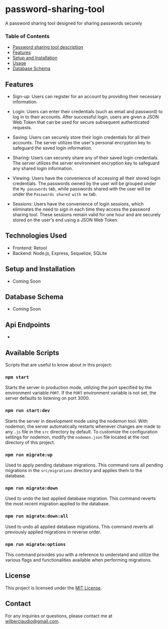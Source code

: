 # password-sharing-tool

A password sharing tool designed for sharing passwords securely

### Table of Contents

- [Password sharing tool description](#password-sharing-tool)
- [Features](#features)
- [Setup and Installation](#setup-and-installation)
- [Usage](#usage)
- [Database Schema](#database-schema)

## Features

- Sign-up: Users can register for an account by providing their necessary information.

- Login: Users can enter their credentials (such as email and password) to log in to their accounts. After successful login, users are given a JSON Web Token that can be used for secure subsequent authenticated requests.

- Saving: Users can securely store their login credentials for all their accounts. The server utilizes the user's personal encryption key to safeguard the saved login information.

- Sharing: Users can securely share any of their saved login credentials. The server utilizes the server environment encryption key to safeguard any shared login information.

- Viewing: Users have the convenience of accessing all their stored login credentials. The passwords owned by the user will be grouped under the `My passwords` tab, while passwords shared with the user will be under the `Passwords shared with me` tab.

- Sessions: Users have the convenience of login sessions, which eliminates the need to sign in each time they access the password sharing tool. These sessions remain valid for one hour and are securely stored on the user's end using a JSON Web Token.

## Technologies Used

- Frontend: Retool
- Backend: Node.js, Express, Sequelize, SQLite

## Setup and Installation

- Coming Soon

## Database Schema

- Coming Soon

## Api Endpoints

-

## Available Scripts

Scripts that are useful to know about in this project:

### `npm start`

Starts the server in production mode, utilizing the port specified by the environment variable `PORT`. If the `PORT` environment variable is not set, the server defaults to listening on port 3000.

### `npm run start:dev`

Starts the server in development mode using the nodemon tool. With nodemon, the server automatically restarts whenever changes are made to any `.js` file in the `src` directory by default. To customize the configuration settings for nodemon, modify the `nodemon.json` file located at the root directory of this project.

### `npm run migrate:up`

Used to apply pending database migrations. This command runs all pending migrations in the `src/migrations` directory and applies them to the database.

### `npm run migrate:down`

Used to undo the last applied database migration. This command reverts the most recent migration applied to the database.

### `npm run migrate:down:all`

Used to undo all applied database migrations. This command reverts all previously applied migrations in reverse order.

### `npm run migrate:options`

This command provides you with a reference to understand and utilize the various flags and functionalities available when performing migrations.

## License

This project is licensed under the [MIT License](LICENSE).

## Contact

For any inquiries or questions, please contact me at wilberclaudio@gmail.com.
